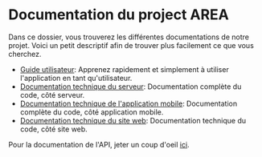 # Documentation du project AREA

Dans ce dossier, vous trouverez les différentes documentations de notre projet.
Voici un petit descriptif afin de trouver plus facilement ce que vous cherchez.

+ [Guide utilisateur](./Guide%20utilisateur.pdf): Apprenez rapidement et simplement à utiliser l'application en tant qu'utilisateur.
+ [Documentation technique du serveur](./Documentation%20technique%20du%20serveur.pdf): Documentation complète du code, côté serveur.
+ [Documentation technique de l'application mobile](./Documentation%20technique%20de%20l'application%20mobile.pdf): Documentation complète du code, côté application mobile.
+ [Documentation technique du site web](./Documentation%20technique%20du%20site%20web.pdf): Documentation technique du code, côté site web.

Pour la documentation de l'API, jeter un coup d'oeil [ici](https://documenter.getpostman.com/view/20780943/2s9YJaZQRU).